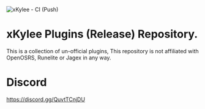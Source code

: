 ![xKylee - CI (Push)](https://github.com/xKylee/plugins-source/workflows/xKylee%20-%20CI%20(Push)/badge.svg?branch=master)

# xKylee Plugins (Release) Repository.

This is a collection of un-official plugins, This repository is not affiliated with OpenOSRS, Runelite or Jagex in any way.

# Discord
https://discord.gg/QuvtTCnjDU
